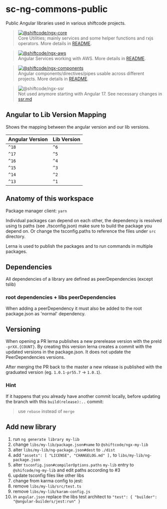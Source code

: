 # sc-ng-commons-public

Public Angular libraries used in various shiftcode projects.

> [![@shiftcode/ngx-core](https://img.shields.io/github/package-json/v/shiftcode/sc-ng-commons-public?filename=%2Flibs%2Fcore%2Fpackage.json&label=%40shiftcode%2Fngx-core)](libs/core)\
> Core Utilities; mainly services and some helper functions and rxjs operators. More details in [README](./libs/core/README.md).

> [![@shiftcode/ngx-aws](https://img.shields.io/github/package-json/v/shiftcode/sc-ng-commons-public?filename=%2Flibs%2Faws%2Fpackage.json&label=%40shiftcode%2Fngx-aws)](libs/aws)\
> Angular Services working with AWS. More details in [README](./libs/aws/README.md).

> [![@shiftcode/ngx-components](https://img.shields.io/github/package-json/v/shiftcode/sc-ng-commons-public?filename=%2Flibs%2Fcomponents%2Fpackage.json&label=%40shiftcode%2Fngx-components)](libs/components)\
> Angular components/directives/pipes usable across different projects. More details in [README](./libs/components/README.md).

> ![@shiftcode/ngx-ssr](https://img.shields.io/badge/@shiftcode/ngx--ssr-deprecated-f48700)\
> Not used anymore starting with Angular 17. See necessary changes in [ssr.md](./ssr.md)

## Angular to Lib Version Mapping
Shows the mapping between the angular version and our lib versions.

| Angular Version | Lib Version |
|-----------------|-------------|
| `^18`           | `^6`        | 
| `^17`           | `^5`        |
| `^16`           | `^4`        |
| `^15`           | `^3`        |
| `^14`           | `^2`        |
| `^13`           | `^1`        |


## Anatomy of this workspace
Package manager client: `yarn`

Individual packages can depend on each other, the dependency is resolved using ts paths (see ./tsconfig.json) make sure to build the package you depend on. Or change the tsconfig.paths to reference the files under `src` directory.

Lerna is used to publish the packages and to run commands in multiple packages.


## Dependencies
All dependencies of a library are defined as peerDependencies (except tslib)
### root dependencies + libs peerDependencies
When adding a peerDependency it must also be added to the root package.json as 'normal' dependency.

## Versioning
When opening a PR lerna publishes a new prerelease version with the preId `-prXX.{COUNT}`.
By creating this version lerna creates a commit with the updated versions in the package.json. It does not update the PeerDependencies versions.

After merging the PR back to the master a new release is published with the graduated version (eg. `1.0.1-pr55.7` -> `1.0.1`).

### Hint
If it happens that you already have another commit locally, before updating the branch with this `build(release):..` commit:
> use `rebase` instead of `merge`

## Add new library
1. run `ng generate library my-lib`
2. change `libs/my-lib/package.json#name` to `@shiftcode/ngx-my-lib`
3. alter `libs/my-lib/ng-package.json#dest` to `./dist`
4. add `"assets": [ "LICENSE", "CHANGELOG.md" ],` to `libs/my-lib/ng-package.json`
5. alter `tsconfig.json#compilerOptions.paths` `my-lib` entry to `@shifcode/ng-my-lib` and edit paths according to #3
6. update tsconfig files like other libs
7. change from karma config to jest:
  1. remove `libs/my-lib/src/test.ts`
  2. remove `libs/my-lib/karam-config.js`
  3. in `angular.json` replace the libs test architect to `"test": { "builder": "@angular-builders/jest:run" }`

